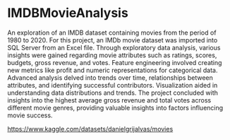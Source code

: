 # IMDBMovieAnalysis
An exploration of an IMDB dataset containing movies from the period of 1980 to 2020. For this project, an IMDb movie dataset was imported into SQL Server from an Excel file. Through exploratory data analysis, various insights were gained regarding movie attributes such as ratings, scores, budgets, gross revenue, and votes. Feature engineering involved creating new metrics like profit and numeric representations for categorical data. Advanced analysis delved into trends over time, relationships between attributes, and identifying successful contributors. Visualization aided in understanding data distributions and trends. The project concluded with insights into the highest average gross revenue and total votes across different movie genres, providing valuable insights into factors influencing movie success.

https://www.kaggle.com/datasets/danielgrijalvas/movies
